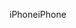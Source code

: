 <span data-ttu-id="4b20b-101">iPhone</span><span class="sxs-lookup"><span data-stu-id="4b20b-101">iPhone</span></span>